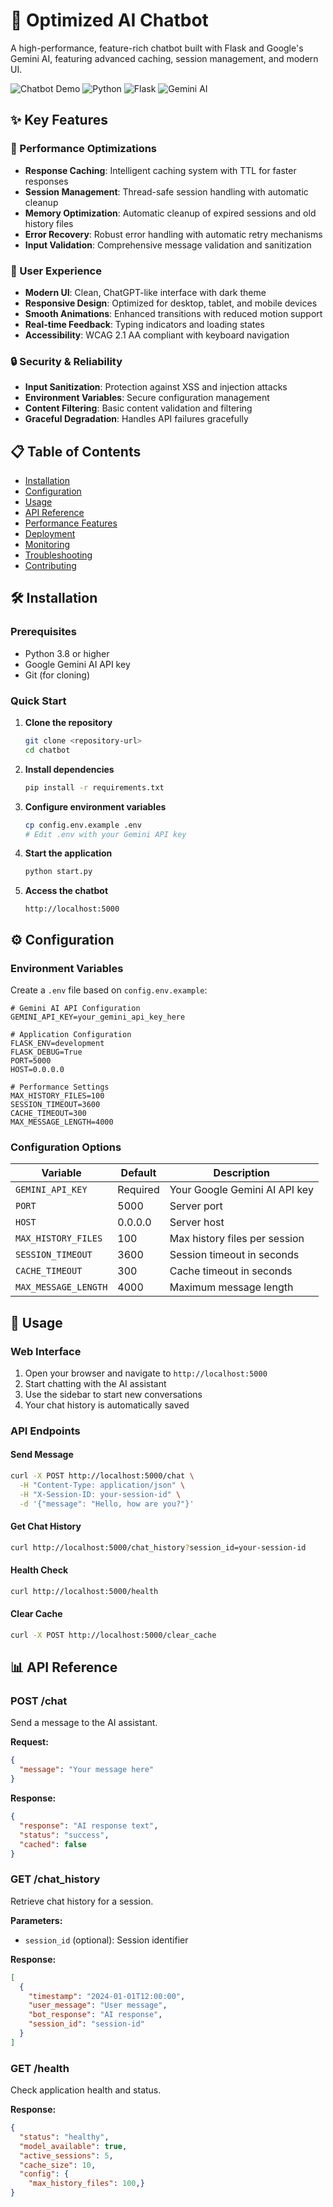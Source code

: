 # 🤖 Optimized AI Chatbot

A high-performance, feature-rich chatbot built with Flask and Google's Gemini AI, featuring advanced caching, session management, and modern UI.

![Chatbot Demo](https://img.shields.io/badge/Status-Running-green) ![Python](https://img.shields.io/badge/Python-3.8+-blue) ![Flask](https://img.shields.io/badge/Flask-2.3.3-red) ![Gemini AI](https://img.shields.io/badge/Gemini%20AI-1.5%20Flash-orange)

## ✨ Key Features

### 🚀 Performance Optimizations
- **Response Caching**: Intelligent caching system with TTL for faster responses
- **Session Management**: Thread-safe session handling with automatic cleanup
- **Memory Optimization**: Automatic cleanup of expired sessions and old history files
- **Error Recovery**: Robust error handling with automatic retry mechanisms
- **Input Validation**: Comprehensive message validation and sanitization

### 🎨 User Experience
- **Modern UI**: Clean, ChatGPT-like interface with dark theme
- **Responsive Design**: Optimized for desktop, tablet, and mobile devices
- **Smooth Animations**: Enhanced transitions with reduced motion support
- **Real-time Feedback**: Typing indicators and loading states
- **Accessibility**: WCAG 2.1 AA compliant with keyboard navigation

### 🔒 Security & Reliability
- **Input Sanitization**: Protection against XSS and injection attacks
- **Environment Variables**: Secure configuration management
- **Content Filtering**: Basic content validation and filtering
- **Graceful Degradation**: Handles API failures gracefully

## 📋 Table of Contents

- [Installation](#-installation)
- [Configuration](#-configuration)
- [Usage](#-usage)
- [API Reference](#-api-reference)
- [Performance Features](#-performance-features)
- [Deployment](#-deployment)
- [Monitoring](#-monitoring)
- [Troubleshooting](#-troubleshooting)
- [Contributing](#-contributing)

## 🛠️ Installation

### Prerequisites
- Python 3.8 or higher
- Google Gemini AI API key
- Git (for cloning)

### Quick Start

1. **Clone the repository**
   ```bash
   git clone <repository-url>
   cd chatbot
   ```

2. **Install dependencies**
   ```bash
   pip install -r requirements.txt
   ```

3. **Configure environment variables**
   ```bash
   cp config.env.example .env
   # Edit .env with your Gemini API key
   ```

4. **Start the application**
   ```bash
   python start.py
   ```

5. **Access the chatbot**
   ```
   http://localhost:5000
   ```

## ⚙️ Configuration

### Environment Variables

Create a `.env` file based on `config.env.example`:

```env
# Gemini AI API Configuration
GEMINI_API_KEY=your_gemini_api_key_here

# Application Configuration
FLASK_ENV=development
FLASK_DEBUG=True
PORT=5000
HOST=0.0.0.0

# Performance Settings
MAX_HISTORY_FILES=100
SESSION_TIMEOUT=3600
CACHE_TIMEOUT=300
MAX_MESSAGE_LENGTH=4000
```

### Configuration Options

| Variable | Default | Description |
|----------|---------|-------------|
| `GEMINI_API_KEY` | Required | Your Google Gemini AI API key |
| `PORT` | 5000 | Server port |
| `HOST` | 0.0.0.0 | Server host |
| `MAX_HISTORY_FILES` | 100 | Max history files per session |
| `SESSION_TIMEOUT` | 3600 | Session timeout in seconds |
| `CACHE_TIMEOUT` | 300 | Cache timeout in seconds |
| `MAX_MESSAGE_LENGTH` | 4000 | Maximum message length |

## 🚀 Usage

### Web Interface

1. Open your browser and navigate to `http://localhost:5000`
2. Start chatting with the AI assistant
3. Use the sidebar to start new conversations
4. Your chat history is automatically saved

### API Endpoints

#### Send Message
```bash
curl -X POST http://localhost:5000/chat \
  -H "Content-Type: application/json" \
  -H "X-Session-ID: your-session-id" \
  -d '{"message": "Hello, how are you?"}'
```

#### Get Chat History
```bash
curl http://localhost:5000/chat_history?session_id=your-session-id
```

#### Health Check
```bash
curl http://localhost:5000/health
```

#### Clear Cache
```bash
curl -X POST http://localhost:5000/clear_cache
```

## 📊 API Reference

### POST /chat
Send a message to the AI assistant.

**Request:**
```json
{
  "message": "Your message here"
}
```

**Response:**
```json
{
  "response": "AI response text",
  "status": "success",
  "cached": false
}
```

### GET /chat_history
Retrieve chat history for a session.

**Parameters:**
- `session_id` (optional): Session identifier

**Response:**
```json
[
  {
    "timestamp": "2024-01-01T12:00:00",
    "user_message": "User message",
    "bot_response": "AI response",
    "session_id": "session-id"
  }
]
```

### GET /health
Check application health and status.

**Response:**
```json
{
  "status": "healthy",
  "model_available": true,
  "active_sessions": 5,
  "cache_size": 10,
  "config": {
    "max_history_files": 100,}
}
